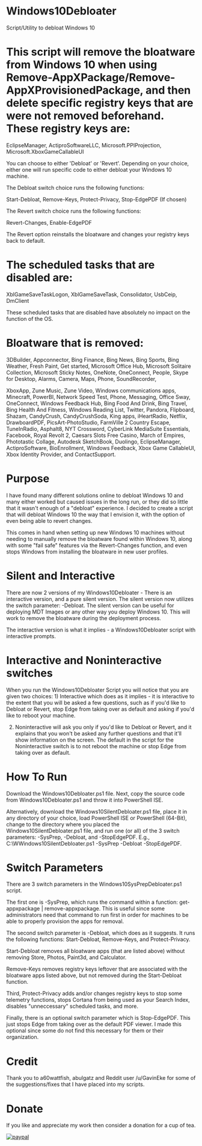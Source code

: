 # Windows10Debloater
Script/Utility to debloat Windows 10

# This script will remove the bloatware from Windows 10 when using Remove-AppXPackage/Remove-AppXProvisionedPackage, and then delete specific registry keys that are were not removed beforehand. These registry keys are:

EclipseManager,
ActiproSoftwareLLC,
Microsoft.PPIProjection,
Microsoft.XboxGameCallableUI

You can choose to either 'Debloat' or 'Revert'. Depending on your choice, either one will run specific code to either debloat your Windows 10 machine.

The Debloat switch choice runs the following functions:

Start-Debloat,
Remove-Keys,
Protect-Privacy,
Stop-EdgePDF (If chosen)

The Revert switch choice runs the following functions:

Revert-Changes,
Enable-EdgePDF

The Revert option reinstalls the bloatware and changes your registry keys back to default. 

# The scheduled tasks that are disabled are:

XblGameSaveTaskLogon,
XblGameSaveTask,
Consolidator,
UsbCeip,
DmClient

These scheduled tasks that are disabled have absolutely no impact on the function of the OS.

# Bloatware that is removed:

3DBuilder,
Appconnector,
Bing Finance,
Bing News,
Bing Sports,
Bing Weather,
Fresh Paint,
Get started,
Microsoft Office Hub,
Microsoft Solitaire Collection,
Microsoft Sticky Notes,
OneNote,
OneConnect,
People,
Skype for Desktop,
Alarms,
Camera,
Maps,
Phone,
SoundRecorder,

XboxApp,
Zune Music,
Zune Video,
Windows communications apps,
Minecraft,
PowerBI,
Network Speed Test,
Phone,
Messaging,
Office Sway,
OneConnect,
Windows Feedback Hub,
Bing Food And Drink,
Bing Travel,
Bing Health And Fitness,
Windows Reading List,
Twitter,
Pandora,
Flipboard,
Shazam,
CandyCrush,
CandyCrushSoda,
King apps,
iHeartRadio,
Netflix,
DrawboardPDF,
PicsArt-PhotoStudio,
FarmVille 2 Country Escape,
TuneInRadio,
Asphalt8,
NYT Crossword,
CyberLink MediaSuite Essentials,
Facebook,
Royal Revolt 2,
Caesars Slots Free Casino,
March of Empires,
Phototastic Collage,
Autodesk SketchBook,
Duolingo,
EclipseManager,
ActiproSoftware,
BioEnrollment,
Windows Feedback,
Xbox Game CallableUI,
Xbox Identity Provider, and
ContactSupport.


# Purpose

I have found many different solutions online to debloat Windows 10 and many either worked but caused issues in the long run, or they did so little that it wasn't enough of a "debloat" experience. I decided to create a script that will debloat Windows 10 the way that I envision it, with the option of even being able to revert changes.

This comes in hand when setting up new Windows 10 machines without needing to manually remove the bloatware found within Windows 10, along with some "fail safe" features via the Revert-Changes function, and even stops Windows from installing the bloatware in new user profiles.

# Silent and Interactive

There are now 2 versions of my Windows10Debloater - There is an interactive version, and a pure silent version. The silent version now utilizes the switch parameter: -Debloat. The silent version can be useful for deploying MDT Images or any other way you deploy Windows 10. This will work to remove the bloatware during the deployment process.

The interactive version is what it implies - a Windows10Debloater script with interactive prompts.

# Interactive and Noninteractive switches

When you run the Windows10Debloater Script you will notice that you are given two choices: 1) Interactive which does as it implies - it is interactive to the extent that you will be asked a few questions, such as if you'd like to Debloat or Revert, stop Edge from taking over as default and asking if you'd like to reboot your machine.

2) Noninteractive will ask you only if you'd like to Debloat or Revert, and it explains that you won't be asked any further questions and that it'll show information on the screen. The default in the script for the Noninteractive switch is to not reboot the machine or stop Edge from taking over as default.

# How To Run

Download the Windows10Debloater.ps1 file. Next, copy the source code from Windows10Debloater.ps1 and throw it into PowerShell ISE.

Alternatively, download the Windows10SilentDebloater.ps1 file, place it in any directory of your choice, load PowerShell ISE or PowerShell (64-Bit), change to the directory where you placed the Windows10SilentDebloater.ps1 file, and run one (or all) of the 3 switch parameters: -SysPrep, -Debloat, and -StopEdgePDF. E.g., C:\WWindows10SilentDebloater.ps1 -SysPrep -Debloat -StopEdgePDF.

# Switch Parameters

There are 3 switch parameters in the Windows10SysPrepDebloater.ps1 script.

The first one is -SysPrep, which runs the command within a function: get-appxpackage | remove-appxpackage. This is useful since some administrators need that command to run first in order for machines to be able to properly provision the apps for removal.

The second switch parameter is -Debloat, which does as it suggests. It runs the following functions: Start-Debloat, Remove-Keys, and Protect-Privacy.

Start-Debloat removes all bloatware apps (that are listed above) without removing Store, Photos, Paint3d, and Calculator.

Remove-Keys removes registry keys leftover that are associated with the bloatware apps listed above, but not removed during the Start-Debloat function.

Third, Protect-Privacy adds and/or changes registry keys to stop some telemetry functions, stops Cortana from being used as your Search Index, disables "unneccessary" scheduled tasks, and more.

Finally, there is an optional switch parameter which is Stop-EdgePDF. This just stops Edge from taking over as the default PDF viewer. I made this optional since some do not find this necessary for them or their organization.

# Credit

Thank you to a60wattfish, abulgatz and Reddit user /u/GavinEke for some of the suggestions/fixes that I have placed into my scripts. 

# Donate 

If you like and appreciate my work then consider a donation for a cup of tea.

[![paypal](https://www.paypalobjects.com/en_US/i/btn/btn_donateCC_LG.gif)](https://www.paypal.me/syncrn)
